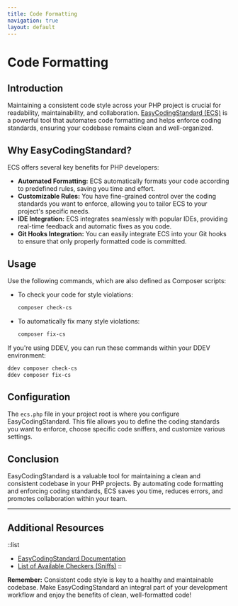 ```yaml
---
title: Code Formatting
navigation: true
layout: default
---
```


# Code Formatting

## Introduction

Maintaining a consistent code style across your PHP project is crucial for readability, maintainability, and collaboration. [EasyCodingStandard (ECS)](https://github.com/easy-coding-standard/easy-coding-standard) is a powerful tool that automates code formatting and helps enforce coding standards, ensuring your codebase remains clean and well-organized.

## Why EasyCodingStandard?

ECS offers several key benefits for PHP developers:

* **Automated Formatting:** ECS automatically formats your code according to predefined rules, saving you time and effort.
* **Customizable Rules:** You have fine-grained control over the coding standards you want to enforce, allowing you to tailor ECS to your project's specific needs.
* **IDE Integration:** ECS integrates seamlessly with popular IDEs, providing real-time feedback and automatic fixes as you code.
* **Git Hooks Integration:** You can easily integrate ECS into your Git hooks to ensure that only properly formatted code is committed.

## Usage

Use the following commands, which are also defined as Composer scripts:

  * To check your code for style violations:
       ```bash
       composer check-cs
       ```
  * To automatically fix many style violations:
       ```bash
       composer fix-cs
       ```

If you're using DDEV, you can run these commands within your DDEV environment:

```bash
ddev composer check-cs
ddev composer fix-cs
```

## Configuration

The `ecs.php` file in your project root is where you configure EasyCodingStandard. This file allows you to define the coding standards you want to enforce, choose specific code sniffers, and customize various settings.
 

## Conclusion

EasyCodingStandard is a valuable tool for maintaining a clean and consistent codebase in your PHP projects. By automating code formatting and enforcing coding standards, ECS saves you time, reduces errors, and promotes collaboration within your team.

---

## Additional Resources
::list
* [EasyCodingStandard Documentation](https://github.com/symplify/easy-coding-standard)
* [List of Available Checkers (Sniffs)](https://github.com/symplify/easy-coding-standard#use-prepared-sets)
::

**Remember:** Consistent code style is key to a healthy and maintainable codebase. Make EasyCodingStandard an integral part of your development workflow and enjoy the benefits of clean, well-formatted code!

